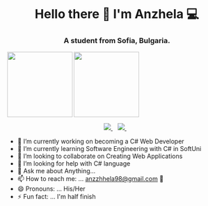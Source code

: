 <h1 align='center'>
  Hello there 👋 I'm Anzhela 💻
</h1>

<h3 align='center'>
  A student from Sofia, Bulgaria.
</h3>

<div>
  <img height="150" align="left" src="https://github-readme-stats.vercel.app/api?username=Anzzhhela98&count_private=true&true&hide=issues&show_icons=true" />
    <img height="150em" src="https://github-readme-stats-eight-theta.vercel.app/api?username=Anzzhhela98&show_icons=true&theme=react&include_all_commits=true&count_private=true"/>
</div>
<p align='center'>
  <a href="https://www.linkedin.com/in/anzhela-nurieva-493513207//">
    <img src="https://img.shields.io/badge/linkedin-%230077B5.svg?&style=for-the-badge&logo=linkedin&logoColor=white" />
  </a>&nbsp;&nbsp;
  <a href="mailto:anzzhhela-nurieva98">
    <img src="https://img.shields.io/badge/Gmail-D14836?style=for-the-badge&logo=gmail&logoColor=white" />        
  </a>&nbsp;&nbsp;
</p>

- 🔭 I’m currently working on becoming a C# Web Developer            
- 🌱 I’m currently learning Software Engineering with C# in SoftUni  
- 👯 I’m looking to collaborate on Creating Web Applications        
- 🤔 I’m looking for help with C# language                                      
- 💬 Ask me about Anything...                                     
- 📫 How to reach me: ... anzzhhela98@gmail.com 📩                 
- 😄 Pronouns: ... His/Her                                                                      
- ⚡ Fun fact: ... I'm half finish  

